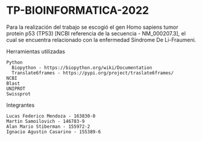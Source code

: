 # TP-BIOINFORMATICA-2022

Para la realización del trabajo se escogió el gen Homo sapiens tumor protein p53 (TP53) [NCBI referencia de la secuencia - NM_000207.3], el cual se encuentra relacionado con la enfermedad Síndrome De Li-Fraumeni.

Herramientas utilizadas

    Python
      Biopython - https://biopython.org/wiki/Documentation
      Translate6frames - https://pypi.org/project/traslate6frames/
    NCBI
    Blast
    UNIPROT
    Swissprot

Integrantes

    Lucas Federico Mendoza - 163830-0
    Martin Samoilovich - 146783-9
    Alan Mario Stiberman - 155972-2
    Ignacio Agustin Casarino - 155389-6






    
